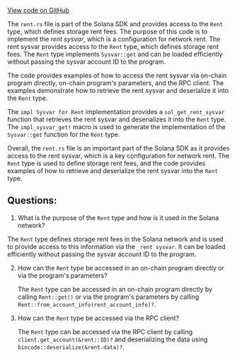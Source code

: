 [View code on GitHub](https://github.com/solana-labs/solana/blob/master/sdk/program/src/sysvar/rent.rs)

The `rent.rs` file is part of the Solana SDK and provides access to the `Rent` type, which defines storage rent fees. The purpose of this code is to implement the _rent sysvar_, which is a configuration for network rent. The rent sysvar provides access to the `Rent` type, which defines storage rent fees. The `Rent` type implements `Sysvar::get` and can be loaded efficiently without passing the sysvar account ID to the program. 

The code provides examples of how to access the rent sysvar via on-chain program directly, on-chain program's parameters, and the RPC client. The examples demonstrate how to retrieve the rent sysvar and deserialize it into the `Rent` type. 

The `impl Sysvar for Rent` implementation provides a `sol_get_rent_sysvar` function that retrieves the rent sysvar and deserializes it into the `Rent` type. The `impl_sysvar_get!` macro is used to generate the implementation of the `Sysvar::get` function for the `Rent` type. 

Overall, the `rent.rs` file is an important part of the Solana SDK as it provides access to the rent sysvar, which is a key configuration for network rent. The `Rent` type is used to define storage rent fees, and the code provides examples of how to retrieve and deserialize the rent sysvar into the `Rent` type.
## Questions: 
 1. What is the purpose of the `Rent` type and how is it used in the Solana network?
   
   The `Rent` type defines storage rent fees in the Solana network and is used to provide access to this information via the `_rent sysvar`. It can be loaded efficiently without passing the sysvar account ID to the program.

2. How can the `Rent` type be accessed in an on-chain program directly or via the program's parameters?
   
   The `Rent` type can be accessed in an on-chain program directly by calling `Rent::get()` or via the program's parameters by calling `Rent::from_account_info(rent_account_info)?`.

3. How can the `Rent` type be accessed via the RPC client?
   
   The `Rent` type can be accessed via the RPC client by calling `client.get_account(&rent::ID)?` and deserializing the data using `bincode::deserialize(&rent.data)?`.